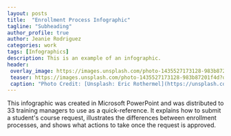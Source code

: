```yaml
---
layout: posts
title:  "Enrollment Process Infographic"
tagline: "Subheading"
author_profile: true
author: Jeanie Rodriguez 
categories: work
tags: [Infographics]
description: This is an example of an infographic. 
header:
 overlay_image: https://images.unsplash.com/photo-1435527173128-983b87201f4d?q=80&w=3267&auto=format&fit=crop&ixlib=rb-4.0.3&ixid=M3wxMjA3fDB8MHxwaG90by1wYWdlfHx8fGVufDB8fHx8fA%3D%3D
 teaser: https://images.unsplash.com/photo-1435527173128-983b87201f4d?q=80&w=3267&auto=format&fit=crop&ixlib=rb-4.0.3&ixid=M3wxMjA3fDB8MHxwaG90by1wYWdlfHx8fGVufDB8fHx8fA%3D%3D
 caption: "Photo Credit: [Unsplash: Eric Rothermel](https://unsplash.com/@erothermel)"
---
```

This infographic was created in Microsoft PowerPoint and was distributed to 33 training managers to use as a quick-reference. It explains how to submit a student's course request, illustrates the differences between enrollment processes, and shows what actions to take once the request is approved.

